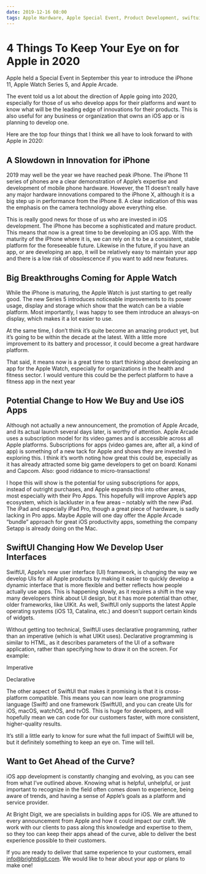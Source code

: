 ```yaml
---
date: 2019-12-16 08:00
tags: Apple Hardware, Apple Special Event, Product Development, swiftui
---
```

# 4 Things To Keep Your Eye on for Apple in 2020


Apple held a Special Event in September this year to introduce the iPhone 11, Apple Watch Series 5, and Apple Arcade. 



The event told us a lot about the direction of Apple going into 2020, especially for those of us who develop apps for their platforms and want to know what will be the leading edge of innovations for their products. This is also useful for any business or organization that owns an iOS app or is planning to develop one.



Here are the top four things that I think we all have to look forward to with Apple in 2020:






## A Slowdown in Innovation for iPhone


2019 may well be the year we have reached peak iPhone. The iPhone 11 series of phones are a clear demonstration of Apple’s expertise and development of mobile phone hardware. However, the 11 doesn’t really have any major hardware innovations compared to the iPhone X, although it is a big step up in performance from the iPhone 8. A clear indication of this was the emphasis on the camera technology above everything else.



This is really good news for those of us who are invested in iOS development. The iPhone has become a sophisticated and mature product. This means that now is a great time to be developing an iOS app. With the maturity of the iPhone where it is, we can rely on it to be a consistent, stable platform for the foreseeable future. Likewise in the future, if you have an app, or are developing an app, it will be relatively easy to maintain your app and there is a low risk of obsolescence if you want to add new features.






## Big Breakthroughs Coming for Apple Watch


While the iPhone is maturing, the Apple Watch is just starting to get really good. The new Series 5 introduces noticeable improvements to its power usage, display and storage which show that the watch can be a viable platform. Most importantly, I was happy to see them introduce an always-on display, which makes it a lot easier to use.



At the same time, I don’t think it’s quite become an amazing product yet, but it’s going to be within the decade at the latest. With a little more improvement to its battery and processor, it could become a great hardware platform.



That said, it means now is a great time to start thinking about developing an app for the Apple Watch, especially for organizations in the health and fitness sector. I would venture this could be the perfect platform to have a fitness app in the next year






## Potential Change to How We Buy and Use iOS Apps


Although not actually a new announcement, the promotion of Apple Arcade, and its actual launch several days later, is worthy of attention. Apple Arcade uses a subscription model for its video games and is accessible across all Apple platforms. Subscriptions for apps (video games are, after all, a kind of app) is something of a new tack for Apple and shows they are invested in exploring this. I think it’s worth noting how great this could be, especially as it has already attracted some big game developers to get on board: Konami and Capcom. Also: good riddance to micro-transactions!



I hope this will show is the potential for using subscriptions for apps, instead of outright purchases, and Apple expands this into other areas, most especially with their Pro Apps. This hopefully will improve Apple’s app ecosystem, which is lackluster in a few areas – notably with the new iPad. The iPad and especially iPad Pro, though a great piece of hardware, is sadly lacking in Pro apps. Maybe Apple will one day offer the Apple Arcade “bundle” approach for great iOS productivity apps, something the company Setapp is already doing on the Mac. 






## SwiftUI Changing How We Develop User Interfaces


SwiftUI, Apple’s new user interface (UI) framework, is changing the way we develop UIs for all Apple products by making it easier to quickly develop a dynamic interface that is more flexible and better reflects how people actually use apps. This is happening slowly, as it requires a shift in the way many developers think about UI design, but it has more potential than other, older frameworks, like UIKit. As well, SwiftUI only supports the latest Apple operating systems (iOS 13, Catalina, etc.) and doesn’t support certain kinds of widgets.



Without getting too technical, SwiftUI uses declarative programming, rather than an imperative (which is what UIKit uses). Declarative programming is similar to HTML, as it describes parameters of the UI of a software application, rather than specifying how to draw it on the screen. For example:



Imperative





Declarative





The other aspect of SwiftUI that makes it promising is that it is cross-platform compatible. This means you can now learn one programming language (Swift) and one framework (SwiftUI), and you can create UIs for iOS, macOS, watchOS, and tvOS. This is huge for developers, and will hopefully mean we can code for our customers faster, with more consistent, higher-quality results.



It’s still a little early to know for sure what the full impact of SwiftUI will be, but it definitely something to keep an eye on. Time will tell.


## Want to Get Ahead of the Curve?


iOS app development is constantly changing and evolving, as you can see from what I’ve outlined above. Knowing what is helpful, unhelpful, or just important to recognize in the field often comes down to experience, being aware of trends, and having a sense of Apple’s goals as a platform and service provider.



At Bright Digit, we are specialists in building apps for iOS. We are attuned to every announcement from Apple and how it could impact our craft. We work with our clients to pass along this knowledge and expertise to them, so they too can keep their apps ahead of the curve, able to deliver the best experience possible to their customers.



If you are ready to deliver that same experience to your customers, email info@brightdigit.com. We would like to hear about your app or plans to make one!